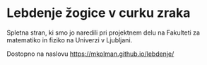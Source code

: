 # Lebdenje žogice v curku zraka
Spletna stran, ki smo jo naredili pri projektnem delu na Fakulteti za matematiko in fiziko na Univerzi v Ljubljani.

Dostopno na naslovu https://mkolman.github.io/lebdenje/
